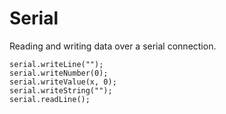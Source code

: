 # Serial

Reading and writing data over a serial connection.

```cards
serial.writeLine("");
serial.writeNumber(0);
serial.writeValue(x, 0);
serial.writeString("");
serial.readLine();
```
